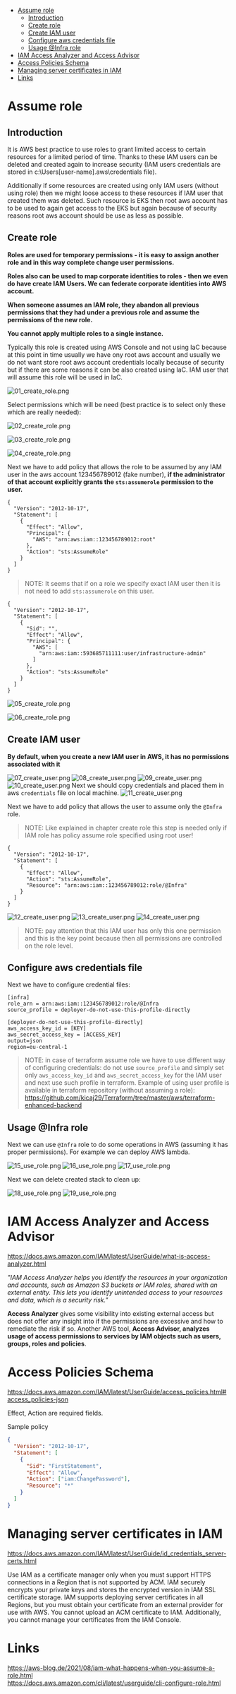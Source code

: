 - [Assume role](#assume-role)
  - [Introduction](#introduction)
  - [Create role](#create-role)
  - [Create IAM user](#create-iam-user)
  - [Configure aws credentials file](#configure-aws-credentials-file)
  - [Usage @Infra role](#usage-infra-role)
- [IAM Access Analyzer and Access Advisor](#iam-access-analyzer-and-access-advisor)
- [Access Policies Schema](#access-policies-schema)
- [Managing server certificates in IAM](#managing-server-certificates-in-iam)
- [Links](#links)
# Assume role

## Introduction

It is AWS best practice to use roles to grant limited access to certain resources for a limited period of time. Thanks to these IAM users can be deleted and created again to increase security (IAM users credentials are stored in c:\Users\[user-name]\.aws\credentials file).

Additionally if some resources are created using only IAM users (without using role) then we might loose access to these resources if IAM user that created them was deleted. Such resource is EKS then root aws account has to be used to again get access to the EKS but again because of security reasons root aws account should be use as less as possible.

## Create role

**Roles are used for temporary permissions - it is easy to assign another role and in this way complete change user permissions.**

**Roles also can be used to map corporate identities to roles - then we even do have create IAM Users. We can federate corporate identities into AWS account.**

**When someone assumes an IAM role, they abandon all previous permissions that they had under a previous role and assume the permissions of the new role.**

**You cannot apply multiple roles to a single instance.**

Typically this role is created using AWS Console and not using IaC because at this point in time usually we have ony root aws account and usually we do not want store root aws account credentials locally because of security but if there are some reasons it can be also created using IaC.
IAM user that will assume this role will be used in IaC.

![01_create_role.png](./images/01_create_role.png)

Select permissions which will be need (best practice is to select only these which are really needed):

![02_create_role.png](./images/02_create_role.png)

![03_create_role.png](./images/03_create_role.png)

![04_create_role.png](./images/04_create_role.png)

Next we have to add policy that allows the role to be assumed by any IAM user in the aws account 123456789012 (fake number), **if the administrator of that account explicitly grants the ```sts:assumerole``` permission to the user.**

```
{
  "Version": "2012-10-17",
  "Statement": [
    {
      "Effect": "Allow",
      "Principal": {
        "AWS": "arn:aws:iam::123456789012:root"
      },
      "Action": "sts:AssumeRole"
    }
  ]
}
```

>NOTE: It seems that if on a role we specify exact IAM user then it is not need to add ```sts:assumerole``` on this user.

```
{
  "Version": "2012-10-17",
  "Statement": [
    {
      "Sid": "",
      "Effect": "Allow",
      "Principal": {
        "AWS": [
          "arn:aws:iam::593685711111:user/infrastructure-admin"
        ]
      },
      "Action": "sts:AssumeRole"
    }
  ]
}
```

![05_create_role.png](./images/05_create_role.png)

![06_create_role.png](./images/06_create_role.png)

## Create IAM user

**By default, when you create a new IAM user in AWS, it has no permissions associated with it**

![07_create_user.png](./images/07_create_user.png)
![08_create_user.png](./images/08_create_user.png)
![09_create_user.png](./images/09_create_user.png)
![10_create_user.png](./images/10_create_user.png)
Next we should copy credentials and placed them in aws ```credentials``` file on local machine.
![11_create_user.png](./images/11_create_user.png)

Next we have to add policy that allows the user to assume only the ```@Infra``` role.

>NOTE: Like explained in chapter create role this step is needed only if IAM role has policy assume role specified using root user!

```
{
  "Version": "2012-10-17",
  "Statement": [
    {
      "Effect": "Allow",
      "Action": "sts:AssumeRole",
      "Resource": "arn:aws:iam::123456789012:role/@Infra"
    }
  ]
}
```

![12_create_user.png](./images/12_create_user.png)
![13_create_user.png](./images/13_create_user.png)
![14_create_user.png](./images/14_create_user.png)

>NOTE: pay attention that this IAM user has only this one permission and this is the key point because then all permissions are controlled on the role level. 

## Configure aws credentials file

Next we have to configure credential files:

```
[infra]
role_arn = arn:aws:iam::123456789012:role/@Infra
source_profile = deployer-do-not-use-this-profile-directly

[deployer-do-not-use-this-profile-directly]
aws_access_key_id = [KEY]
aws_secret_access_key = [ACCESS_KEY]
output=json
region=eu-central-1
```

>NOTE: in case of terraform assume role we have to use different way of configuring credentials: do not use `source_profile` and simply set only `aws_access_key_id` and `aws_secret_access_key` for the IAM user and next use such profile in terraform. Example of using user profile is available in terraform repository (without assuming a role):
https://github.com/kicaj29/Terraform/tree/master/aws/terraform-enhanced-backend

## Usage @Infra role

Next we can use ```@Infra``` role to do some operations in AWS (assuming it has proper permissions).
For example we can deploy AWS lambda.

![15_use_role.png](./images/15_use_role.png)
![16_use_role.png](./images/16_use_role.png)
![17_use_role.png](./images/17_use_role.png)

Next we can delete created stack to clean up:

![18_use_role.png](./images/18_use_role.png)
![19_use_role.png](./images/19_use_role.png)


# IAM Access Analyzer and Access Advisor

https://docs.aws.amazon.com/IAM/latest/UserGuide/what-is-access-analyzer.html

*"IAM Access Analyzer helps you identify the resources in your organization and accounts, such as Amazon S3 buckets or IAM roles, shared with an external entity. This lets you identify unintended access to your resources and data, which is a security risk."*

**Access Analyzer** gives some visibility into existing external access but does not offer any insight into if the permissions are excessive and how to remediate the risk if so. Another AWS tool, **Access Advisor, analyzes usage of access permissions to services by IAM objects such as users, groups, roles and policies**.


# Access Policies Schema

https://docs.aws.amazon.com/IAM/latest/UserGuide/access_policies.html#access_policies-json

Effect, Action are required fields.

Sample policy
```json
{
  "Version": "2012-10-17",
  "Statement": [
    {
      "Sid": "FirstStatement",
      "Effect": "Allow",
      "Action": ["iam:ChangePassword"],
      "Resource": "*"
    }
  ]
}
```

# Managing server certificates in IAM

https://docs.aws.amazon.com/IAM/latest/UserGuide/id_credentials_server-certs.html

Use IAM as a certificate manager only when you must support HTTPS connections in a Region that is not supported by ACM. IAM securely encrypts your private keys and stores the encrypted version in IAM SSL certificate storage. IAM supports deploying server certificates in all Regions, but you must obtain your certificate from an external provider for use with AWS. You cannot upload an ACM certificate to IAM. Additionally, you cannot manage your certificates from the IAM Console.


# Links
https://aws-blog.de/2021/08/iam-what-happens-when-you-assume-a-role.html   
https://docs.aws.amazon.com/cli/latest/userguide/cli-configure-role.html